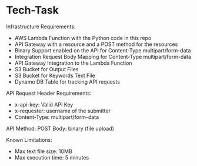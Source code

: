 # Tech-Task

Infrastructure Requirements:
- AWS Lambda Function with the Python code in this repo
- API Gateway with a resource and a POST method for the resources
- Binary Support enabled on the API for Content-Type multipart/form-data
- Integration Request Body Mapping for Content-Type multipart/form-data
- API Gateway Integration to the Lambda Function 
- S3 Bucket for Output Files
- S3 Bucket for Keywords Text File
- Dynamo DB Table for tracking API requests

API Request Header Requirements:
- x-api-key: Valid API Key
- x-requester: username of the submitter
- Content-Type: multipart/form-data

API Method: POST
Body: binary (file upload)

Known Limitations:
- Max text file size: 10MB
- Max execution time: 5 minutes
